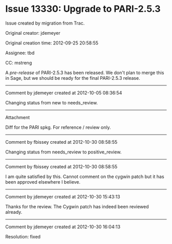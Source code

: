 # Issue 13330: Upgrade to PARI-2.5.3

Issue created by migration from Trac.

Original creator: jdemeyer

Original creation time: 2012-09-25 20:58:55

Assignee: tbd

CC:  mstreng

A _pre-release_ of PARI-2.5.3 has been released.  We don't plan to merge this in Sage, but we should be ready for the final PARI-2.5.3 release.


---

Comment by jdemeyer created at 2012-10-05 08:36:54

Changing status from new to needs_review.


---

Attachment

Diff for the PARI spkg. For reference / review only.


---

Comment by fbissey created at 2012-10-30 08:58:55

Changing status from needs_review to positive_review.


---

Comment by fbissey created at 2012-10-30 08:58:55

I am quite satisfied by this. Cannot comment on the cygwin patch but it has been approved elsewhere I believe.


---

Comment by jdemeyer created at 2012-10-30 15:43:13

Thanks for the review.  The Cygwin patch has indeed been reviewed already.


---

Comment by jdemeyer created at 2012-10-30 16:04:13

Resolution: fixed
